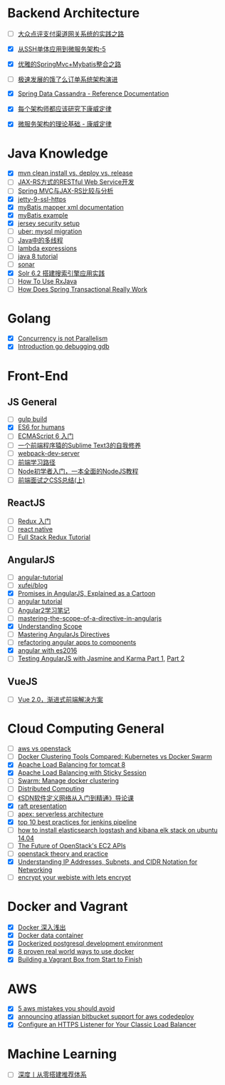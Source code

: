 # Backend Architecture
- [ ] [大众点评支付渠道网关系统的实践之路](http://tech.meituan.com/The-Practice-of-Dianping-Channel-Gateway.html?hmsr=toutiao.io&utm_medium=toutiao.io&utm_source=toutiao.io)
- [X] [从SSH单体应用到微服务架构-5](http://blog.lixf.cn/essay/2016/09/09/microservice-5/)
- [X] [优雅的SpringMvc+Mybatis整合之路](http://www.jianshu.com/p/5124eef40bf0)
- [ ] [极速发展的饿了么订单系统架构演进](http://www.infoq.com/cn/articles/eleme-order-system-architecture-evolution)
- [X] [Spring Data Cassandra - Reference Documentation](http://docs.spring.io/spring-data/cassandra/docs/1.4.4.RELEASE/reference/html/)
- [X] [每个架构师都应该研究下康威定律](http://www.infoq.com/cn/articles/every-architect-should-study-conway-law)
- [X] [微服务架构的理论基础 - 康威定律](https://yq.aliyun.com/articles/8611)


# Java Knowledge
- [X] [mvn clean install vs. deploy vs. release](http://stackoverflow.com/questions/3660759/mvn-clean-install-vs-deploy-vs-release)
- [ ] [JAX-RS方式的RESTful Web Service开发](http://han-zw.iteye.com/blog/1197476)
- [ ] [Spring MVC与JAX-RS比较与分析](https://www.infoq.com/articles/springmvc_jsx-rs)
- [X] [jetty-9-ssl-https](https://newfivefour.com/jetty-9-ssl-https.html)
- [X] [myBatis mapper xml documentation](http://www.mybatis.org/mybatis-3/sqlmap-xml.html)
- [X] [myBatis example](http://edwin.baculsoft.com/2010/12/beginning-mybatis-3-part-2-how-to-handle-one-to-many-and-one-to-one-selects/)
- [X] [jersey security setup](https://simplapi.wordpress.com/2015/09/19/jersey-jax-rs-securitycontext-in-action/)
- [ ] [uber: mysql migration](https://eng.uber.com/mysql-migration/)
- [ ] [Java中的多线程](http://www.jianshu.com/p/40d4c7aebd66)
- [ ] [lambda expressions](https://docs.oracle.com/javase/tutorial/java/javaOO/lambdaexpressions.html)
- [ ] [java 8 tutorial](http://winterbe.com/posts/2014/03/16/java-8-tutorial/)
- [ ] [sonar](http://docs.sonarqube.org/display/HOME/SonarQube+Platform)
- [X] [Solr 6.2 搭建搜索引擎应用实践](http://www.jianshu.com/p/3d64412f8c40)
- [ ] [How To Use RxJava](https://github.com/ReactiveX/RxJava/wiki/How-To-Use-RxJava)
- [ ] [How Does Spring Transactional Really Work](http://blog.jhades.org/how-does-spring-transactional-really-work/)

# Golang
- [X] [Concurrency is not Parallelism](https://talks.golang.org/2012/waza.slide#1)
- [X] [Introduction go debugging gdb](https://lincolnloop.com/blog/introduction-go-debugging-gdb/)

# Front-End
## JS General

- [ ] [gulp build](http://blog.h5jun.com/post/gulp-build.html)
- [X] [ES6 for humans](https://github.com/metagrover/ES6-for-humans)
- [ ] [ECMAScript 6 入门](http://es6.ruanyifeng.com/)
- [ ] [一个前端程序猿的Sublime Text3的自我修养](http://guowenfh.github.io/2015/12/26/SublimeText/)
- [ ] [webpack-dev-server](https://segmentfault.com/a/1190000006670084)
- [ ] [前端学习路径](https://zhuanlan.zhihu.com/p/21935921)
- [ ] [Node初学者入门，一本全面的NodeJS教程](http://ourjs.com/detail/529ca5950cb6498814000005)
- [ ] [前端面试之CSS总结(上)](https://segmentfault.com/a/1190000006890725)

## ReactJS

- [ ] [Redux 入门](https://segmentfault.com/a/1190000005925630)
- [ ] [react native](http://facebook.github.io/react-native/)
- [ ] [Full Stack Redux Tutorial](https://teropa.info/blog/2015/09/10/full-stack-redux-tutorial.html)

## AngularJS
- [ ] [angular-tutorial](https://docs.angularjs.org/tutorial)
- [ ] [xufei/blog](https://github.com/xufei/blog)
- [X] [Promises in AngularJS, Explained as a Cartoon](http://andyshora.com/promises-angularjs-explained-as-cartoon.html)
- [ ] [angular tutorial](https://github.com/angular/angular.js/wiki)
- [ ] [Angular2学习笔记](http://blog.csdn.net/github_33116729/article/category/6099400)
- [ ] [mastering-the-scope-of-a-directive-in-angularjs](http://www.undefinednull.com/2014/02/11/mastering-the-scope-of-a-directive-in-angularjs/)
- [X] [Understanding Scope](https://github.com/angular/angular.js/wiki/Understanding-Scopes)
- [ ] [Mastering AngularJs Directives](http://code.tutsplus.com/tutorials/mastering-angularjs-directives--cms-22511)
- [ ] [refactoring angular apps to components](http://teropa.info/blog/2015/10/18/refactoring-angular-apps-to-components.html)
- [X] [angular with es2016](http://egorsmirnov.me/assets/berlin-angular-meetup-26/#/)
- [ ] [Testing AngularJS with Jasmine and Karma Part 1,](https://scotch.io/tutorials/testing-angularjs-with-jasmine-and-karma-part-1) [Part 2](https://scotch.io/tutorials/testing-angularjs-with-jasmine-and-karma-part-2)

## VueJS

- [ ] [Vue 2.0，渐进式前端解决方案](http://mp.weixin.qq.com/s?__biz=MzIwNjQwMzUwMQ==&mid=2247484393&idx=1&sn=142b8e37dfc94de07be211607e468030&chksm=9723612ba054e83db6622a891287af119bb63708f1b7a09aed9149d846c9428ad5abbb822294&mpshare=1&scene=1&srcid=1026oUz3521V74ua0uwTcIWa&from=groupmessage&isappinstalled=0#wechat_redirect)


# Cloud Computing General

- [ ] [aws vs openstack](http://kernelmastery.com/aws-vs-openstack/)
- [ ] [Docker Clustering Tools Compared: Kubernetes vs Docker Swarm](http://technologyconversations.com/2015/11/04/docker-clustering-tools-compared-kubernetes-vs-docker-swarm/)
- [X] [Apache Load Balancing for tomcat 8](https://alextheedom.wordpress.com/microservices/set-up-tomcat-apache-and-mod_jk-cluster/)
- [X] [Apache Load Balancing with Sticky Session](http://blogs.encodo.ch/news/view_article.php?id=18)
- [ ] [Swarm: Manage docker clustering](https://docs.docker.com/swarm/)
- [ ] [Distributed Computing](https://pdos.csail.mit.edu/6.824/schedule.html)
- [ ] [《SDN软件定义网络从入门到精通》导论课](http://mp.weixin.qq.com/s?__biz=MjM5MTM3MzIzMg==&mid=209513316&idx=1&sn=e5dbd9a2ccccb88d0ee5c4d5790699c1#rd)
- [X] [raft presentation](http://thesecretlivesofdata.com/raft/)
- [ ] [apex: serverless architecture](http://apex.run/)
- [X] [top 10 best practices for jenkins pipeline](https://dzone.com/articles/top-10-best-practices-for-jenkins-pipeline)
- [ ] [how to install elasticsearch logstash and kibana elk stack on ubuntu 14.04](https://www.digitalocean.com/community/tutorials/how-to-install-elasticsearch-logstash-and-kibana-elk-stack-on-ubuntu-14-04)
- [ ] [The Future of OpenStack's EC2 APIs](http://cloudscaling.com/blog/openstack/the-future-of-openstacks-ec2-apis/)
- [ ] [openstack theory and practice](http://coreitpro.com/presentations/openstack-theory-and-practice/#/intro)
- [X] [Understanding IP Addresses, Subnets, and CIDR Notation for Networking](https://www.digitalocean.com/community/tutorials/understanding-ip-addresses-subnets-and-cidr-notation-for-networking)
- [ ] [encrypt your webiste with lets encrypt](https://macken.me/article/encrypt-your-webiste-with-lets-encrypt)

# Docker and Vagrant

- [X] [Docker 深入浅出](http://www.infoq.com/cn/DockerDeep)
- [X] [Docker data container](https://docs.docker.com/engine/tutorials/dockervolumes/)
- [X] [Dockerized postgresql development environment](http://ryaneschinger.com/blog/dockerized-postgresql-development-environment/)
- [X] [8 proven real world ways to use docker](https://www.airpair.com/docker/posts/8-proven-real-world-ways-to-use-docker)
- [X] [Building a Vagrant Box from Start to Finish](https://blog.engineyard.com/2014/building-a-vagrant-box)

# AWS
- [X] [5 aws mistakes you should avoid](https://cloudonaut.io/5-aws-mistakes-you-should-avoid/)
- [X] [announcing atlassian bitbucket support for aws codedeploy](https://aws.amazon.com/blogs/apn/announcing-atlassian-bitbucket-support-for-aws-codedeploy/)
- [X] [Configure an HTTPS Listener for Your Classic Load Balancer](http://docs.aws.amazon.com/elasticloadbalancing/latest/classic/elb-add-or-delete-listeners.html)

# Machine Learning
- [ ] [深度丨从零搭建推荐体系](http://www.jianshu.com/p/d585b3938dea)

